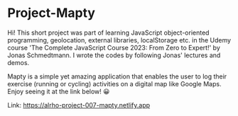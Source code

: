 # Project-Mapty

Hi! This short project was part of learning JavaScript object-oriented programming, geolocation, external libraries, localStorage etc. in the Udemy course 'The Complete JavaScript Course 2023: From Zero to Expert!' by Jonas Schmedtmann. I wrote the codes by following Jonas' lectures and demos.

Mapty is a simple yet amazing application that enables the user to log their exercise (running or cycling) activities on a digital map like Google Maps. Enjoy seeing it at the link below! 😀

Link: https://alrho-project-007-mapty.netlify.app
